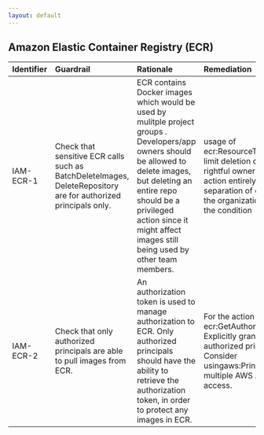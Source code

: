 ```yaml
---
layout: default
---
```




## Amazon Elastic Container Registry (ECR)

| Identifier   | Guardrail                                                                                                      | Rationale                                                                                                                                                                                                                                                            | Remediation                                                                                                                                                                                                               | References                                                                                                                                                                                                                                                                                                                                                                                                                                     | Policy          | IAM Actions                                                                                                               |
|:-------------|:---------------------------------------------------------------------------------------------------------------|:---------------------------------------------------------------------------------------------------------------------------------------------------------------------------------------------------------------------------------------------------------------------|:--------------------------------------------------------------------------------------------------------------------------------------------------------------------------------------------------------------------------|:-----------------------------------------------------------------------------------------------------------------------------------------------------------------------------------------------------------------------------------------------------------------------------------------------------------------------------------------------------------------------------------------------------------------------------------------------|:----------------|:--------------------------------------------------------------------------------------------------------------------------|
| IAM-ECR-1    | Check that sensitive ECR calls such as BatchDeleteImages, DeleteRepository are for authorized principals only. | ECR contains Docker images which would be used by mulitple project groups . Developers/app owners should be allowed to delete images, but deleting an entire repo should be a privileged action since it might affect images still being used by other team members. | usage of ecr:ResourceTag/${TagKey} to limit deletion of repo to only the rightful owner OR removal of the action entirely (contingent to separation of duties and roles in the organization) OR have MFA in the condition |                                                                                                                                                                                                                                                                                                                                                                                                                                                | Resource policy |                                                                                                                           |
| IAM-ECR-2    | Check that only authorized principals are able to pull images from ECR.                                        | An authorization token is used to manage authorization to ECR. Only authorized principals should have the ability to retrieve the authorization token, in order to protect any images in ECR.                                                                        | For the action ecr:GetAuthorizationToken either: Explicitly grant to a list of authorized principals OR Consider usingaws:PrincipalOrgPathswhen multiple AWS Accounts need access.                                        | [https://docs.aws.amazon.com/AmazonECR/latest/userguide/ecr_managed_policies.html#AmazonEC2ContainerRegistryReadOnly](https://docs.aws.amazon.com/AmazonECR/latest/userguide/ecr_managed_policies.html#AmazonEC2ContainerRegistryReadOnly)<br><br>[https://docs.aws.amazon.com/AmazonECR/latest/APIReference/API_GetAuthorizationToken.html](https://docs.aws.amazon.com/AmazonECR/latest/APIReference/API_GetAuthorizationToken.html)<br><br> | nan             | [ecr:GetAuthorizationToken](https://docs.aws.amazon.com/AmazonECR/latest/APIReference/API_GetAuthorizationToken.html)<br> |